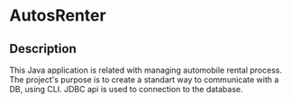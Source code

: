 # AutosRenter

Description
-

This Java application is related with managing automobile rental process. The project's purpose is to create a standart way to communicate with a DB, using CLI.
JDBC api is used to connection to the database.
